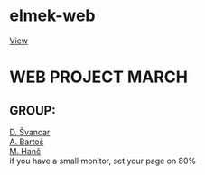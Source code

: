 # elmek-web
[View](https://deesdav.github.io/elmek-web/)
<h1>WEB PROJECT MARCH</h1>
<h2>GROUP:</h2>
<a href="https://github.com/deesdav">D. Švancar</a> <br>
<a href="https://github.com/Ejdmmm">A. Bartoš</a> <br>
<a href="https://github.com/Mirecek2011CZ">M. Hanč</a> <br>
<div>if you have a small monitor, set your page on 80%</div>


